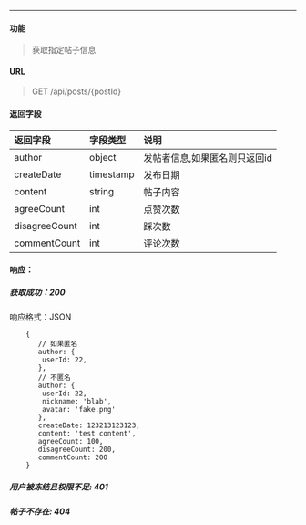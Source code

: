-----------

#### 功能

> 获取指定帖子信息

#### URL

> GET /api/posts/{postId}

#### 返回字段

|返回字段|字段类型|说明 |
|:----- |:------|:----------------------------- |
|author | object | 发帖者信息,如果匿名则只返回id |
|createDate | timestamp | 发布日期 |
|content | string | 帖子内容 |
|agreeCount | int | 点赞次数 |
|disagreeCount | int | 踩次数 |
|commentCount | int | 评论次数 |

#### 响应：
##### 获取成功：200
响应格式：JSON
```
    {
       // 如果匿名
       author: {
        userId: 22,
       },
       // 不匿名
       author: {
        userId: 22,
        nickname: 'blab',
        avatar: 'fake.png'
       },
       createDate: 123213123123,
       content: 'test content',
       agreeCount: 100,
       disagreeCount: 200,
       commentCount: 200
    }
```
##### 用户被冻结且权限不足: 401
##### 帖子不存在: 404


